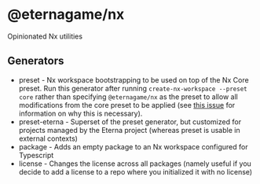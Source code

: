 # @eternagame/nx

Opinionated Nx utilities

## Generators

- preset - Nx workspace bootstrapping to be used on top of the Nx Core preset. Run this generator after running
  `create-nx-workspace --preset core` rather than specifying `@eternagame/nx` as the preset to allow
  all modifications from the core preset to be applied (see [this issue](https://github.com/nrwl/nx/issues/8917)
  for information on why this is necessary).
- preset-eterna - Superset of the preset generator, but customized for projects managed by the Eterna project
  (whereas preset is usable in external contexts)
- package - Adds an empty package to an Nx workspace configured for Typescript
- license - Changes the license across all packages (namely useful if you decide to add a license to a
  repo where you initialized it with no license)
